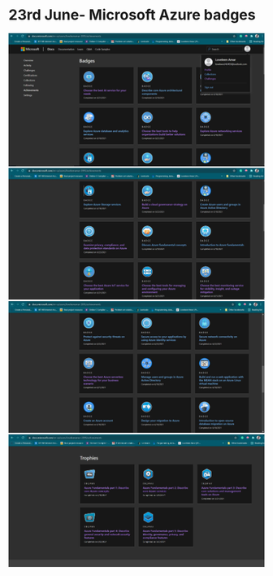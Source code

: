 # 23rd June- Microsoft Azure badges


<img src="https://github.com/loveleen-amar/267081_Microsoft-Azure-Badges/blob/main/23rd%20June%20Badges/23%20June%201.JPG" width="800">  
<img src="https://github.com/loveleen-amar/267081_Microsoft-Azure-Badges/blob/main/23rd%20June%20Badges/23%20June%202.JPG" width="800">  
<img src="https://github.com/loveleen-amar/267081_Microsoft-Azure-Badges/blob/main/23rd%20June%20Badges/23%20June%203.JPG" width="800"> 
<img src="https://github.com/loveleen-amar/267081_Microsoft-Azure-Badges/blob/main/23rd%20June%20Badges/23%20June%204.JPG" width="800"> 

